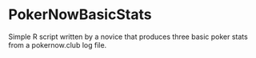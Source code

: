 # PokerNowBasicStats
Simple R script written by a novice that produces three basic poker stats from a pokernow.club log file.
